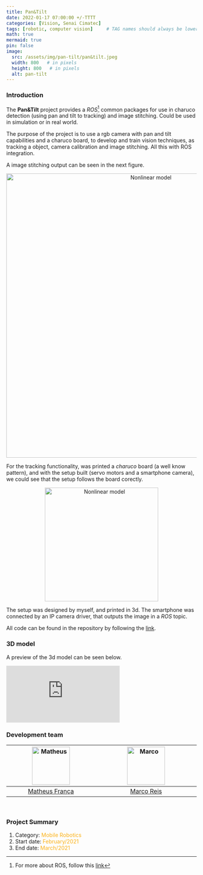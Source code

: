 ```yaml
---
title: Pan&Tilt
date: 2022-01-17 07:00:00 +/-TTTT
categories: [Vision, Senai Cimatec]
tags: [robotic, computer vision]     # TAG names should always be lowercase
math: true
mermaid: true
pin: false
image: 
  src: /assets/img/pan-tilt/pan&tilt.jpeg
  width: 800   # in pixels
  height: 800   # in pixels
  alt: pan-tilt
---
```


<!-- Style -->
<link rel="stylesheet" href="../../assets/css/responsive_iframe.css" />

### Introduction 

The **Pan&Tilt** project provides a _ROS_[^footnote] common packages for use in charuco detection (using pan and tilt to tracking) and image stitching. Could be used in simulation or in real world.


The purpose of the project is to use a rgb camera with pan and tilt capabilities and a charuco board, to develop and train vision techniques, as tracking a object, camera calibration and image stitching. All this with ROS integration.

A image stitching output can be seen in the next figure. 

<p align="center">
    <img id="myImg" src="{{ 'assets/img/pan-tilt/output.png' | relative_url }}" alt="Nonlinear model" width="750"/>
</p>

For the tracking functionality, was printed a _charuco_ board (a well know pattern), and with the setup built (servo motors and a smartphone camera), we could see that the setup follows the board corectly. 

<!-- <p align="center"> -->
<center>
<img id="myImg" src="{{ 'assets/img/pan-tilt/pan-tilt-track.gif' | relative_url }}" alt="Nonlinear model" width="300"/>
</center>
<!-- </p> -->

The setup was designed by myself, and printed in 3d. The smartphone was connected by an IP camera driver, that outputs the image in a _ROS_ topic.

All code can be found in the repository by following the [link](https://github.com/MatheusFranca-dev/pan_tilt_project). 

### 3D model

A preview of the 3d model can be seen below.

<div class="container"> <iframe class="responsive-iframe" title="Pan&tilt" frameborder="0" allowfullscreen mozallowfullscreen="true" webkitallowfullscreen="true" allow="autoplay; fullscreen; xr-spatial-tracking" xr-spatial-tracking execution-while-out-of-viewport execution-while-not-rendered web-share src="https://sketchfab.com/models/64890a7c213e4671b0aacf9c0a9097cf/embed?autostart=1"> </iframe> </div>

### Development team

<center>
<div>
  <div class=" col-xl-auto offset-xl-0 col-lg-4 offset-lg-0">
    <table class="table-borderless highlight">
      <thead>
        <tr>
          <th><center><img src="{{ 'assets/img/matheus_franca.jpeg' | relative_url }}" width="100" alt="Matheus" class="img-fluid rounded-circle" /></center></th>
          <th></th>
          <th><center><img src="{{ 'assets/img/marco.jpg' | relative_url }}" width="100" alt="Marco" class="img-fluid rounded-circle" /></center></th>
          <th></th>
        </tr>
      </thead>
      <tbody>
        <tr class="font-weight-bolder" style="text-align: center margin-top: 0">
          <td width="50%"><center><a href="https://www.linkedin.com/in/matheus-frança-b62044150">Matheus França</a></center></td>
          <td></td>
          <td width="50%"><center><a href="https://mhar-vell.github.io/portfolio/">Marco Reis</a></center></td>
          <td></td>
        </tr>
      </tbody>
    </table>
  </div>
</div>
</center>

<br>

### Project Summary

1. Category: <font color="#fbb117">Mobile Robotics</font>
3. Start date: <font color="#fbb117">February/2021</font>
4. End date: <font color="#fbb117">March/2021</font>

[^footnote]: For more about ROS, follow this [link](http://wiki.ros.org/)